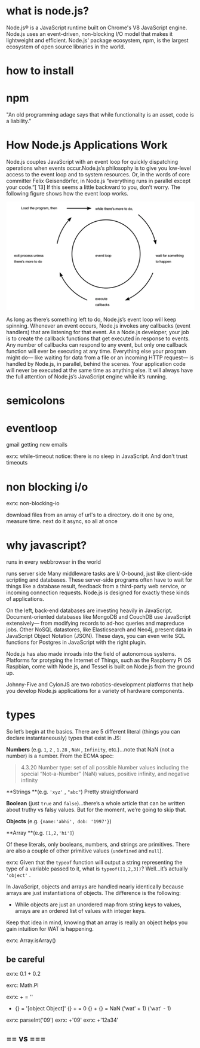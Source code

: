 # what is node.js?

Node.js® is a JavaScript runtime built on Chrome's V8 JavaScript engine. Node.js uses an event-driven, non-blocking I/O model that makes it lightweight and efficient. Node.js' package ecosystem, npm, is the largest ecosystem of open source libraries in the world.

# how to install

# npm

"An old programming adage says that while functionality is an asset, code is a liability."

# How Node.js Applications Work

Node.js couples JavaScript with an event loop for quickly dispatching operations when events occur.Node.js’s philosophy is to give you low-level access to the event loop and to system resources. Or, in the words of core committer Felix Geisendörfer, in Node.js “everything runs in parallel except your code.”[ 13] If this seems a little backward to you, don’t worry. The following figure shows how the event loop works.

![eventloop](./img/event-loop.png)

As long as there’s something left to do, Node.js’s event loop will keep spinning. Whenever an event occurs, Node.js invokes any callbacks (event handlers) that are listening for that event. As a Node.js developer, your job is to create the callback functions that get executed in response to events. Any number of callbacks can respond to any event, but only one callback function will ever be executing at any time. Everything else your program might do— like waiting for data from a file or an incoming HTTP request— is handled by Node.js, in parallel, behind the scenes. Your application code will never be executed at the same time as anything else. It will always have the full attention of Node.js’s JavaScript engine while it’s running.

# semicolons

# eventloop

gmail getting new emails

exrx: while-timeout
notice: there is no sleep in JavaScript. And don't trust timeouts

# non blocking i/o

exrx: non-blocking-io

download files from an array of url's to a directory. do it one by one, measure time. next do it async, so all at once

# why javascript?

runs in every webbrowser in the world

runs server side
Many middleware tasks are I/ O-bound, just like client-side scripting and databases. These server-side programs often have to wait for things like a database result, feedback from a third-party web service, or incoming connection requests. Node.js is designed for exactly these kinds of applications.

On the left, back-end databases are investing heavily in JavaScript. Document-oriented databases like MongoDB and CouchDB use JavaScript extensively— from modifying records to ad-hoc queries and mapreduce jobs. Other NoSQL datastores, like Elasticsearch and Neo4j, present data in JavaScript Object Notation (JSON). These days, you can even write SQL functions for Postgres in JavaScript with the right plugin.

Node.js has also made inroads into the field of autonomous systems. Platforms for protyping the Internet of Things, such as the Raspberry Pi OS Raspbian, come with Node.js, and Tessel is built on Node.js from the ground up.

Johnny-Five and CylonJS are two robotics-development platforms that help you develop Node.js applications for a variety of hardware components.

# types

So let’s begin at the basics. There are 5 different literal (things you can declare instantaneously) types that exist in JS:

**Numbers** (e.g. `1`, `2` , `1.28` , `NaN` , `Infinity`, etc.)…note that NaN
(not a number) is a number. From the ECMA spec:

> 4.3.20 Number type: set of all possible Number values including the special
> “Not-a-Number” (NaN) values, positive infinity, and negative infinity

**Strings **(e.g. `'xyz'` , `"abc"`) Pretty straightforward

**Boolean** (just `true` and `false`)…there’s a whole article that can be
written about truthy vs falsy values. But for the moment, we’re going to skip
that.

**Objects** (e.g. `{name:'abhi', dob: '1997'}`)

**Array **(e.g. `[1,2,'hi']`)

Of these literals, only booleans, numbers, and strings are primitives. There are
also a couple of other primitive values (`undefined` and `null`).

exrx: Given that the `typeof` function will output a string representing the type of a variable passed to it, what is `typeof([1,2,3])`? Well…it’s actually `'object'` .

In JavaScript, objects and arrays are handled nearly identically because arrays
are just instantiations of objects. The difference is the following:

* While objects are just an unordered map from string keys to values, arrays are
an ordered list of values with integer keys.

Keep that idea in mind, knowing that an array is really an object helps you gain
intuition for WAT is happening.

exrx: Array.isArray()

## be careful

exrx: 0.1 + 0.2

exrc: Math.PI

exrx:  +  = ''
 + {} = '[object Object]'
{} +  = 0
{} + {} = NaN
('wat' + 1)
('wat' - 1)

exrx: parseInt('09')
exrx: +'09'
exrx: +'12a34'

## == vs ===
